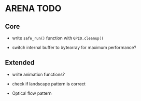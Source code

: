 # ARENA TODO

## Core

- write `safe_run()` function with `GPIO.cleanup()`

- switch internal buffer to bytearray for maximum performance?

## Extended

- write animation functions?

- check if landscape pattern is correct

- Optical flow pattern
